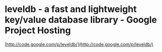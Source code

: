 <!--
id: 5320342324
link: http://tumblr.atmos.org/post/5320342324/leveldb-a-fast-and-lightweight-key-value-database
slug: leveldb-a-fast-and-lightweight-key-value-database
date: Sun May 08 2011 17:46:25 GMT-0700 (PDT)
publish: 2011-05-08
tags: 
title: leveldb - a fast and lightweight key/value database library - Google Project Hosting
-->


leveldb - a fast and lightweight key/value database library - Google Project Hosting
====================================================================================

[http://code.google.com/p/leveldb/](http://code.google.com/p/leveldb/)

